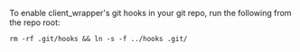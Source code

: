 To enable client_wrapper's git hooks in your git repo, run the following from
the repo root:

`rm -rf .git/hooks && ln -s -f ../hooks .git/`
